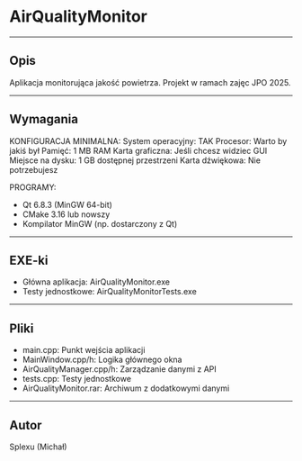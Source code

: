 AirQualityMonitor
=================

-------------
Opis
-------------
Aplikacja monitorująca jakość powietrza.
Projekt w ramach zajęc JPO 2025.

-------------
Wymagania
-------------
KONFIGURACJA MINIMALNA:
System operacyjny: TAK
Procesor: Warto by jakiś był
Pamięć: 1 MB RAM
Karta graficzna: Jeśli chcesz widziec GUI
Miejsce na dysku: 1 GB dostępnej przestrzeni
Karta dźwiękowa: Nie potrzebujesz

PROGRAMY:
- Qt 6.8.3 (MinGW 64-bit)
- CMake 3.16 lub nowszy
- Kompilator MinGW (np. dostarczony z Qt)

-------------
EXE-ki
-------------
- Główna aplikacja: AirQualityMonitor.exe
- Testy jednostkowe: AirQualityMonitorTests.exe

-------------
Pliki
-------------
- main.cpp: Punkt wejścia aplikacji
- MainWindow.cpp/h: Logika głównego okna
- AirQualityManager.cpp/h: Zarządzanie danymi z API
- tests.cpp: Testy jednostkowe
- AirQualityMonitor.rar: Archiwum z dodatkowymi danymi


-------------
Autor
-------------
Splexu (Michał)
